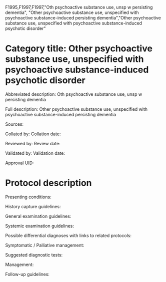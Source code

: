 F1995,F1997,F1997,"Oth psychoactive substance use, unsp w persisting dementia", "Other psychoactive substance use, unspecified with psychoactive substance-induced persisting dementia","Other psychoactive substance use, unspecified with psychoactive substance-induced psychotic disorder"
# Category title: Other psychoactive substance use, unspecified with psychoactive substance-induced psychotic disorder

Abbreviated description: Oth psychoactive substance use, unsp w persisting dementia

Full description: Other psychoactive substance use, unspecified with psychoactive substance-induced persisting dementia

Sources:

Collated by:
Collation date:

Reviewed by:
Review date:

Validated by:
Validation date:

Approval UID:

# Protocol description

Presenting conditions:

History capture guidelines:

General examination guidelines:

Systemic examination guidelines:

Possible differential diagnoses with links to related protocols:

Symptomatic / Palliative management:

Suggested diagnostic tests:

Management:

Follow-up guidelines:
